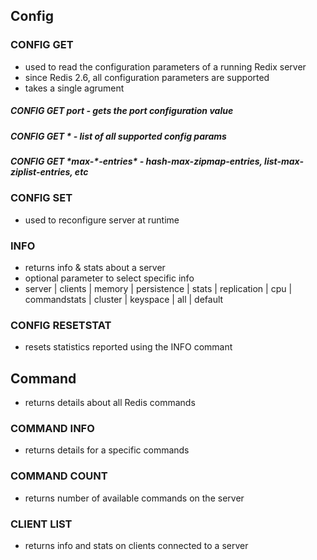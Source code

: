 ## Config

### CONFIG GET

-  used to read the configuration parameters of a running Redix server
-  since Redis 2.6, all configuration parameters are supported
-  takes a single agrument

##### CONFIG GET port - gets the port configuration value

##### CONFIG GET \* - list of all supported config params

##### CONFIG GET \*max-\*-entries\* - hash-max-zipmap-entries, list-max-ziplist-entries, etc

### CONFIG SET

-  used to reconfigure server at runtime

### INFO

-  returns info & stats about a server
-  optional parameter to select specific info
-  server | clients | memory | persistence | stats | replication | cpu |
   commandstats | cluster | keyspace | all | default

### CONFIG RESETSTAT

-  resets statistics reported using the INFO commant

## Command

-  returns details about all Redis commands

### COMMAND INFO

-  returns details for a specific commands

### COMMAND COUNT

-  returns number of available commands on the server

### CLIENT LIST

-  returns info and stats on clients connected to a server

